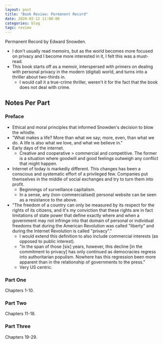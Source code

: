```yaml
---
layout: post
title: "Book Review: Permanent Record"
date: 2020-02-12 11:00:00
categories: blog
tags: review
---
```


Permanent Record by Edward Snowden.

<!-- more -->

* I don't usually read memoirs, but as the world becomes more focused on privacy and I become more interested in it, I felt this was a must-read.
* This book starts off as a memoir, interspersed with primers on dealing with personal privacy in the modern (digital) world, and turns into a thriller about two-thirds in.
  * I would call it a true-crime thriller, weren't it for the fact that the book does not deal with crime.

## Notes Per Part

### Preface

* Ethical and moral principles that informed Snowden's decision to blow the whistle.
* "What makes a life? More than what we say; more, even, than what we do. A life is also what we love, and what we believe in."
* Early days of the internet.
  * Creative and cooperative > commercial and competitive. The former is a situation where goodwill and good feelings outweigh any conflict that might happen.
* Internet of today is markedly different. This changes has been a conscious and systematic effort of a privileged few. Companies put themselves in the middle of social exchanges and try to turn them into profit.
  * Beginnings of surveillance capitalism.
  * In a sense, any (non-commercialised) personal website can be seen as a resistance to the above.
* "The freedom of a country can only be measured by its respect for the rights of its citizens, and it's my conviction that these rights are in fact limitations of state power that define exactly where and when a government may not infringe into that domain of personal or individual freedoms that during the American Revolution was called "liberty" and during the Internet Revolution is called "privacy"."
  * I would extend this definition to also include commercial interests (as opposed to public interest).
  * "In the span of those \[six\] years, however, this decline \[in the commitment to privacy\] has only continued as democracies regress into authoritarian populism. Nowhere has this regression been more apparent than in the relationship of governments to the press."
  * Very US centric.

### Part One

Chapters 1-10.

### Part Two

Chapters 11-18.

### Part Three

Chapters 19-29.
